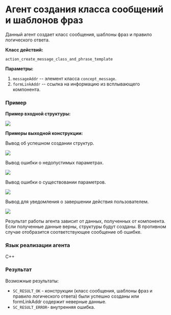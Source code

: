 # Агент создания класса сообщений и шаблонов фраз

Данный агент создает класс сообщения, шаблоны фраз и правило логического ответа.

**Класс действий:**

`action_create_message_class_and_phrase_template`

**Параметры:**

1. `messageAddr` -- элемент класса `concept_message`.
2. `formLinkAddr` -- ссылка на информацию из всплывающего компонента.

### Пример

**Пример входной структуры:**

<img src="../images/createMessageClassAndPhraseTemplateAgentInput.png"></img>

**Примеры выходной конструкции:**

Вывод об успешном создании структур.

<img src="../images/createMessageClassAndPhraseTemplateAgentOutput1.png"></img>

Вывод ошибки о недопустимых параметрах.

<img src="../images/createMessageClassAndPhraseTemplateAgentOutput2.png"></img>

Вывод ошибки о существовании параметров.

<img src="../images/createMessageClassAndPhraseTemplateAgentOutput3.png"></img>

Вывод для уведомления о завершении действия пользователем.

<img src="../images/createMessageClassAndPhraseTemplateAgentOutput4.png"></img>

Результат работы агента зависит от данных, полученных от компонента. Если полученные данные верны, структуры будут созданы. В противном случае отобразится соответствующее сообщение об ошибке.

### Язык реализации агента
C++

### Результат

Возможные результаты:

* `SC_RESULT_OK` - конструкции (класс сообщения, шаблоны фраз и правило логического ответа) были успешно созданы или formLinkAddr содержит неверные данные.
* `SC_RESULT_ERROR`- внутренняя ошибка.
